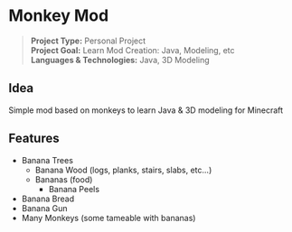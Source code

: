 # Monkey Mod
> **Project Type:** Personal Project  
> **Project Goal:** Learn Mod Creation: Java, Modeling, etc  
> **Languages & Technologies:** Java, 3D Modeling  

## Idea
Simple mod based on monkeys to learn Java & 3D modeling for Minecraft

## Features

- Banana Trees 
	- Banana Wood (logs, planks, stairs, slabs, etc...)
	- Bananas (food)
		- Banana Peels 
- Banana Bread
- Banana Gun
- Many Monkeys (some tameable with bananas)